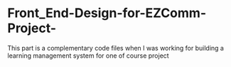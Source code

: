 # Front_End-Design-for-EZComm-Project-
This part is a complementary code files when I was working for building a learning management system for one of course project  

